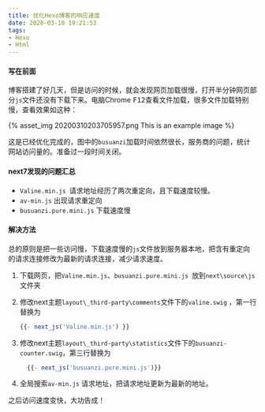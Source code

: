 ```yaml
---
title: 优化Hexo博客的响应速度
date: 2020-03-10 19:21:53
tags: 
- Hexo
- Html
---
```


#### 写在前面

博客搭建了好几天，但是访问的时候，就会发现网页加载很慢，打开半分钟网页部分`js`文件还没有下载下来。电脑Chrome <kbd>F12</kbd>查看文件加载，很多文件加载特别慢<!--more-->，查看效果如这种：

{% asset_img 20200310203705957.png This is an example image %}

这是已经优化完成的，图中的`busuanzi`加载时间依然很长，服务商的问题，统计网站访问量的。准备过一段时间关闭。

#### next7发现的问题汇总

- `Valine.min.js `请求地址经历了两次重定向，且下载速度较慢。
- `av-min.js` 出现请求重定向
- `busuanzi.pure.mini.js` 下载速度慢

#### 解决方法

总的原则是把一些访问慢，下载速度慢的`js`文件放到服务器本地，把含有重定向的请求连接修改为最新的请求连接，减少请求速度。

1. 下载网页，把`Valine.min.js`、`busuanzi.pure.mini.js `放到`next\source\js`文件夹

2. 修改next主题`layout\_third-party\comments`文件下的`valine.swig` ，第一行替换为

   ```js
   {{- next_js('Valine.min.js') }}
   ```

3. 修改next主题`layout\_third-party\statistics`文件下的`busuanzi-counter.swig`，第三行替换为

   ```js
     {{- next_js('busuanzi.pure.mini.js')}}
   ```

4. 全局搜索`av-min.js` 请求地址，把请求地址更新为最新的地址。



之后访问速度变快，大功告成！